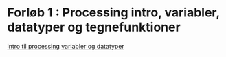 # Forløb 1 : Processing intro, variabler, datatyper og tegnefunktioner
[intro til processing](processing_intro/ProcessingIntroREADME.md)
[variabler og datatyper](variablerOgDatatyper/variablerOgDatatyperREADME.md)
